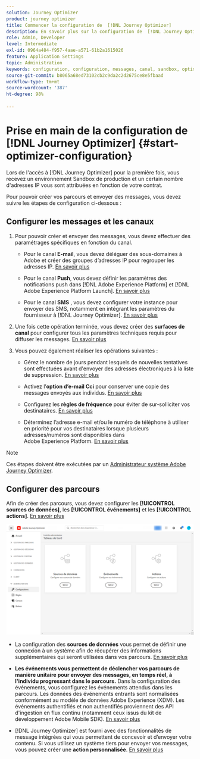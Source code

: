 ```yaml
---
solution: Journey Optimizer
product: journey optimizer
title: Commencer la configuration de  [!DNL Journey Optimizer]
description: En savoir plus sur la configuration de  [!DNL Journey Optimizer]
role: Admin, Developer
level: Intermediate
exl-id: 0964a484-f957-4aae-a571-61b2a1615026
feature: Application Settings
topic: Administration
keywords: configuration, configuration, messages, canal, sandbox, optimisation
source-git-commit: b8065a68ed73102cb2c9da2c2d2675ce8e5fbaad
workflow-type: tm+mt
source-wordcount: '387'
ht-degree: 98%

---
```



# Prise en main de la configuration de [!DNL Journey Optimizer] {#start-optimizer-configuration}

Lors de l&#39;accès à [!DNL Journey Optimizer] pour la première fois, vous recevez un environnement Sandbox de production et un certain nombre d&#39;adresses IP vous sont attribuées en fonction de votre contrat.

Pour pouvoir créer vos parcours et envoyer des messages, vous devez suivre les étapes de configuration ci-dessous :

## Configurer les messages et les canaux

1. Pour pouvoir créer et envoyer des messages, vous devez effectuer des paramétrages spécifiques en fonction du canal.

   * Pour le canal **E-mail**, vous devez déléguer des sous-domaines à Adobe et créer des groupes d’adresses IP pour regrouper les adresses IP. [En savoir plus](../email/get-started-email-config.md)

   * Pour le canal **Push**, vous devez définir les paramètres des notifications push dans [!DNL Adobe Experience Platform] et [!DNL Adobe Experience Platform Launch]. [En savoir plus](../push/push-configuration.md)

   * Pour le canal **SMS** , vous devez configurer votre instance pour envoyer des SMS, notamment en intégrant les paramètres du fournisseur à [!DNL Journey Optimizer]. [En savoir plus](../sms/sms-configuration.md)

1. Une fois cette opération terminée, vous devez créer des **surfaces de canal** pour configurer tous les paramètres techniques requis pour diffuser les messages. [En savoir plus](channel-surfaces.md)

1. Vous pouvez également réaliser les opérations suivantes :

   * Gérez le nombre de jours pendant lesquels de nouvelles tentatives sont effectuées avant d&#39;envoyer des adresses électroniques à la liste de suppression. [En savoir plus](manage-suppression-list.md)

   * Activez l’**option d’e-mail Cci** pour conserver une copie des messages envoyés aux individus. [En savoir plus](archiving-support.md#enable-bcc)

   * Configurez les **règles de fréquence** pour éviter de sur-solliciter vos destinataires. [En savoir plus](frequency-rules.md)

   * Déterminez l’adresse e-mail et/ou le numéro de téléphone à utiliser en priorité pour vos destinataires lorsque plusieurs adresses/numéros sont disponibles dans Adobe Experience Platform. [En savoir plus](primary-email-addresses.md)

<!--* Understand the push notification flow. [Learn more](../push/push-gs.md)-->

>[!NOTE]
>
>Ces étapes doivent être exécutées par un [Administrateur système Adobe Journey Optimizer](../start/path/administrator.md).

## Configurer des parcours

Afin de créer des parcours, vous devez configurer les **[!UICONTROL sources de données]**, les **[!UICONTROL événements]** et les **[!UICONTROL actions]**. [En savoir plus](about-data-sources-events-actions.md)

![](assets/admin-menu.png)

* La configuration des **sources de données** vous permet de définir une connexion à un système afin de récupérer des informations supplémentaires qui seront utilisées dans vos parcours. [En savoir plus](../datasource/about-data-sources.md)

* **Les événements vous permettent de déclencher vos parcours de manière unitaire pour envoyer des messages, en temps réel, à l&#39;individu progressant dans le parcours.** Dans la configuration des événements, vous configurez les événements attendus dans les parcours. Les données des événements entrants sont normalisées conformément au modèle de données Adobe Experience (XDM). Les événements authentifiés et non authentifiés proviennent des API d&#39;ingestion en flux continu (notamment ceux issus du kit de développement Adobe Mobile SDK). [En savoir plus](../event/about-events.md)

* [!DNL Journey Optimizer] est fourni avec des fonctionnalités de message intégrées qui vous permettent de concevoir et d’envoyer votre contenu. Si vous utilisez un système tiers pour envoyer vos messages, vous pouvez créer une **action personnalisée**. [En savoir plus](../action/action.md)